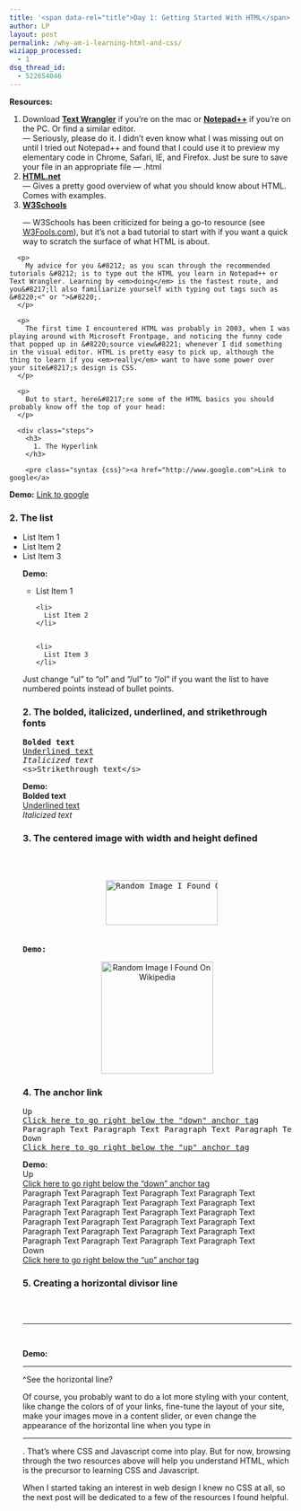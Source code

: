 ```yaml
---
title: '<span data-rel="title">Day 1: Getting Started With HTML</span>'
author: LP
layout: post
permalink: /why-am-i-learning-html-and-css/
wiziapp_processed:
  - 1
dsq_thread_id:
  - 522654046
---
```

<span data-rel="content">

<div class="resources">
  <strong>Resources:</strong></p> 
  
  <ol>
    <li>
      Download <strong><a href="http://www.barebones.com/products/textwrangler/">Text Wrangler</a></strong> if you&#8217;re on the mac or <strong><a href="http://notepad-plus-plus.org/">Notepad++</a></strong> if you&#8217;re on the PC. Or find a similar editor.<br /> &#8212; Seriously, please do it. I didn&#8217;t even know what I was missing out on until I tried out Notepad++ and found that I could use it to preview my elementary code in Chrome, Safari, IE, and Firefox. Just be sure to save your file in an appropriate file &#8212; .html
    </li>
    <li>
      <strong><a href="http://www.html.net/tutorials/html/">HTML.net</a></strong><br /> &#8212; Gives a pretty good overview of what you should know about HTML. Comes with examples.
    </li>
    <li>
      <strong><a href="http://w3schools.com/html/html_doctype.asp">W3Schools</a></strong>
    </li>
    <p>
      &#8212; W3Schools has been criticized for being a go-to resource (see <a href="http://w3fools.com/">W3Fools.com</a>), but it&#8217;s not a bad tutorial to start with if you want a quick way to scratch the surface of what HTML is about. </ol> </div> 
      
      <p>
        My advice for you &#8212; as you scan through the recommended tutorials &#8212; is to type out the HTML you learn in Notepad++ or Text Wrangler. Learning by <em>doing</em> is the fastest route, and you&#8217;ll also familiarize yourself with typing out tags such as &#8220;<" or ">&#8220;.
      </p>
      
      <p>
        The first time I encountered HTML was probably in 2003, when I was playing around with Microsoft Frontpage, and noticing the funny code that popped up in &#8220;source view&#8221; whenever I did something in the visual editor. HTML is pretty easy to pick up, although the thing to learn if you <em>really</em> want to have some power over your site&#8217;s design is CSS.
      </p>
      
      <p>
        But to start, here&#8217;re some of the HTML basics you should probably know off the top of your head:
      </p>
      
      <div class="steps">
        <h3>
          1. The Hyperlink
        </h3>
        
        <pre class="syntax {css}"><a href="http://www.google.com">Link to google</a>
<strong>Demo:</strong>
<a href="http://www.google.com">Link to google</a>


<h3>
  2. The list
</h3>


<ul>
  <li>
    List Item 1
  </li>
  	
  
  <li>
    List Item 2
  </li>
  	
  
  <li>
    List Item 3
  </li>
  	</pre>
  
  
  <p>
    <strong>Demo:</strong>
  </p>
  
  
  <ul>
    <li>
      List Item 1
    </li>
    
    
    <li>
      List Item 2
    </li>
    
    
    <li>
      List Item 3
    </li>
    
  </ul>
  
  
  <p>
    Just change &#8220;ul&#8221; to &#8220;ol&#8221; and &#8220;/ul&#8221; to &#8220;/ol&#8221; if you want the list to have numbered points instead of bullet points. 
  </p>
  
  
  <h3>
    2. The bolded, italicized, underlined, and strikethrough fonts
  </h3>
  
  
  <pre class="syntax {css}"><strong>Bolded text</strong>
<span style="text-decoration: underline;">Underlined text</span>
<em>Italicized text</em>
&lt;s>Strikethrough text&lt;/s></pre>
  
  
  <p>
    <strong>Demo:</strong><br />
    <strong>Bolded text</strong><br />
    <span style="text-decoration: underline;">Underlined text</span><br />
    <em>Italicized text</em>
  </p>
  
  
  <h3>
    3. The centered image with width and height defined
  </h3>
  
  
  <pre class="syntax {html}">


<center>
  <img src="http://upload.wikimedia.org/wikipedia/commons/2/2a/Brown_bear_(Ursus_arctos_arctos)_running.jpg" alt="Random Image I Found On Wikipedia" width="200px" height="80px" />
</center>

<strong>Demo:</strong>
</pre>
  
  
  <p>
    <center>
      <img src="http://upload.wikimedia.org/wikipedia/commons/2/2a/Brown_bear_(Ursus_arctos_arctos)_running.jpg" alt="Random Image I Found On Wikipedia" width="200px" />
    </center>
  </p>
  
  
  <h3>
    4. The anchor link
  </h3>
  
  
  <pre class="syntax {css}"><a name="up"></a>Up
<a href="#down">Click here to go right below the "down" anchor tag</a>
Paragraph Text Paragraph Text Paragraph Text Paragraph Text Paragraph Text Paragraph Text Paragraph Text Paragraph Text Paragraph Text Paragraph Text Paragraph Text Paragraph Text Paragraph Text Paragraph Text Paragraph Text Paragraph Text Paragraph Text Paragraph Text Paragraph Text Paragraph Text Paragraph Text Paragraph Text Paragraph Text Paragraph Text
<a name="down"></a>Down
<a href="#up">Click here to go right below the "up" anchor tag</a></pre>
  
  
  <p>
    <strong>Demo:</strong><br />
    <a name="up"></a>Up<br />
    <a href="#down">Click here to go right below the &#8220;down&#8221; anchor tag</a><br />
    Paragraph Text Paragraph Text Paragraph Text Paragraph Text Paragraph Text Paragraph Text Paragraph Text Paragraph Text Paragraph Text Paragraph Text Paragraph Text Paragraph Text Paragraph Text Paragraph Text Paragraph Text Paragraph Text Paragraph Text Paragraph Text Paragraph Text Paragraph Text Paragraph Text Paragraph Text Paragraph Text Paragraph Text<br />
    <a name="down"></a>Down<br />
    <a href="#up">Click here to go right below the &#8220;up&#8221; anchor tag</a>
  </p>
  
  
  <h3>
    5. Creating a horizontal divisor line
  </h3>
  
  
  <pre class="syntax {html}">


<hr />
</pre>
  
  
  <p>
    <strong>Demo:</strong>
  </p>
  
  
  <hr />
  
  <p>
    ^See the horizontal line?
    
  </p></div>
  
  
  <p>
    Of course, you probably want to do a lot more styling with your content, like change the colors of of your links, fine-tune the layout of your site, make your images move in a content slider, or even change the appearance of the horizontal line when you type in <hr />. That&#8217;s where CSS and Javascript come into play. But for now, browsing through the two resources above will help you understand HTML, which is the precursor to learning CSS and Javascript.
  </p>
  
  
  <p>
    When I started taking an interest in web design I knew no CSS at all, so the next post will be dedicated to a few of the resources I found helpful.
  </p>
  
  
  <p>
    &nbsp;</li>
    </ul>
    </span>
